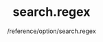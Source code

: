 ---
layout: reference_md
title: search.regex
summary: 
sub: 文档(Options & API) DataTables中文网
since: DataTables 1.10
navcategory: option
keywords: search.regex,option
author: /reference/option/search.regex
---